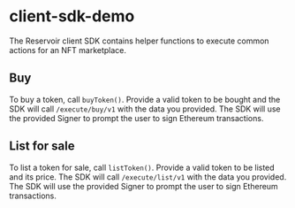 # client-sdk-demo

The Reservoir client SDK contains helper functions to execute common actions for an NFT marketplace.

## Buy

To buy a token, call `buyToken()`. Provide a valid token to be bought and the SDK will call `/execute/buy/v1` with the data you provided. The SDK will use the provided Signer to prompt the user to sign Ethereum transactions.

## List for sale

To list a token for sale, call `listToken()`. Provide a valid token to be listed and its price. The SDK will call `/execute/list/v1` with the data you provided. The SDK will use the provided Signer to prompt the user to sign Ethereum transactions.

##
